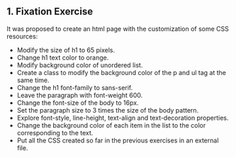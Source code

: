 ## 1. Fixation Exercise

It was proposed to create an html page with the customization of some CSS resources:

- Modify the size of h1 to 65 pixels.
- Change h1 text color to orange.
- Modify background color of unordered list.
- Create a class to modify the background color of the p and ul tag at the same time.
- Change the h1 font-family to sans-serif.
- Leave the paragraph with font-weight 600.
- Change the font-size of the body to 16px.
- Set the paragraph size to 3 times the size of the body pattern.
- Explore font-style, line-height, text-align and text-decoration properties.
- Change the background color of each item in the list to the color corresponding to the text.
- Put all the CSS created so far in the previous exercises in an external file.